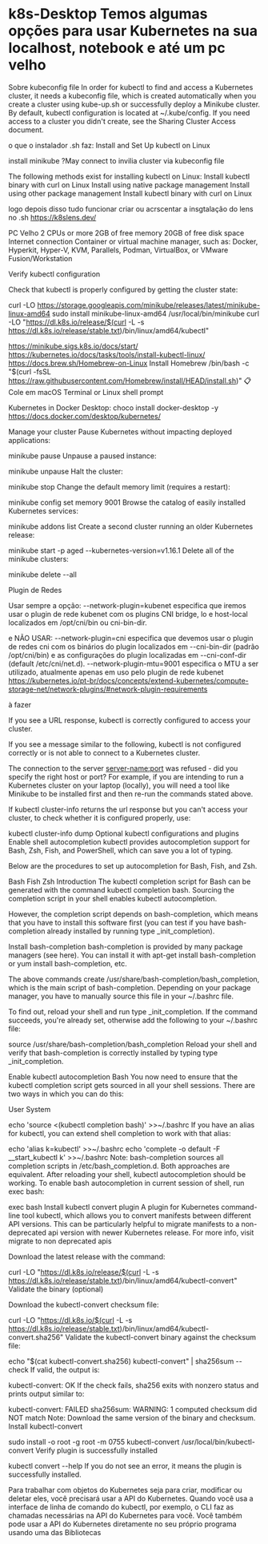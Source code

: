 # k8s-Desktop   Temos algumas opções para usar Kubernetes na sua localhost, notebook e até um pc velho



Sobre kubeconfig file
In order for kubectl to find and access a Kubernetes cluster, it needs a kubeconfig file, 
which is created automatically when you create a cluster using kube-up.sh or successfully deploy a Minikube cluster.
 By default, kubectl configuration is located at ~/.kube/config.
If you need access to a cluster you didn't create, see the Sharing Cluster Access document.


o que o instalador .sh faz:
Install and Set Up kubectl on Linux

install minikube
?May connect to invilia cluster via kubeconfig file

The following methods exist for installing kubectl on Linux:
Install kubectl binary with curl on Linux
Install using native package management
Install using other package management
Install kubectl binary with curl on Linux 


logo depois disso tudo funcionar
criar ou acrscentar a insgtalação do lens no .sh
https://k8slens.dev/



PC Velho
2 CPUs or more
2GB of free memory
20GB of free disk space
Internet connection
Container or virtual machine manager, such as: Docker, Hyperkit, Hyper-V, KVM, Parallels, Podman, VirtualBox, or VMware Fusion/Workstation


Verify kubectl configuration


Check that kubectl is properly configured by getting the cluster state:


curl -LO https://storage.googleapis.com/minikube/releases/latest/minikube-linux-amd64
sudo install minikube-linux-amd64 /usr/local/bin/minikube
curl -LO "https://dl.k8s.io/release/$(curl -L -s https://dl.k8s.io/release/stable.txt)/bin/linux/amd64/kubectl"



https://minikube.sigs.k8s.io/docs/start/
https://kubernetes.io/docs/tasks/tools/install-kubectl-linux/
https://docs.brew.sh/Homebrew-on-Linux
Install Homebrew
/bin/bash -c "$(curl -fsSL https://raw.githubusercontent.com/Homebrew/install/HEAD/install.sh)"
📋
Cole em macOS Terminal or Linux shell prompt










 Kubernetes in Docker Desktop:
choco install docker-desktop -y
https://docs.docker.com/desktop/kubernetes/




Manage your cluster
Pause Kubernetes without impacting deployed applications:

minikube pause
Unpause a paused instance:

minikube unpause
Halt the cluster:

minikube stop
Change the default memory limit (requires a restart):

minikube config set memory 9001
Browse the catalog of easily installed Kubernetes services:

minikube addons list
Create a second cluster running an older Kubernetes release:

minikube start -p aged --kubernetes-version=v1.16.1
Delete all of the minikube clusters:

minikube delete --all






Plugin de Redes

Usar sempre a opção:
--network-plugin=kubenet especifica que iremos usar o plugin de rede kubenet com os plugins CNI bridge, lo e host-local localizados em /opt/cni/bin ou cni-bin-dir.

e NÃO USAR:
--network-plugin=cni especifica que devemos usar o plugin de redes cni com os binários do plugin localizados em --cni-bin-dir (padrão /opt/cni/bin) e as configurações do plugin localizadas em --cni-conf-dir (default /etc/cni/net.d).
--network-plugin-mtu=9001 especifica o MTU a ser utilizado, atualmente apenas em uso pelo plugin de rede kubenet
https://kubernetes.io/pt-br/docs/concepts/extend-kubernetes/compute-storage-net/network-plugins/#network-plugin-requirements




à fazer

If you see a URL response, kubectl is correctly configured to access your cluster.

If you see a message similar to the following, kubectl is not configured correctly or is not able to connect to a Kubernetes cluster.

The connection to the server <server-name:port> was refused - did you specify the right host or port?
For example, if you are intending to run a Kubernetes cluster on your laptop (locally), you will need a tool like Minikube to be installed first and then re-run the commands stated above.

If kubectl cluster-info returns the url response but you can't access your cluster, to check whether it is configured properly, use:

kubectl cluster-info dump
Optional kubectl configurations and plugins
Enable shell autocompletion
kubectl provides autocompletion support for Bash, Zsh, Fish, and PowerShell, which can save you a lot of typing.

Below are the procedures to set up autocompletion for Bash, Fish, and Zsh.

Bash
Fish
Zsh
Introduction
The kubectl completion script for Bash can be generated with the command kubectl completion bash. Sourcing the completion script in your shell enables kubectl autocompletion.

However, the completion script depends on bash-completion, which means that you have to install this software first (you can test if you have bash-completion already installed by running type _init_completion).

Install bash-completion
bash-completion is provided by many package managers (see here). You can install it with apt-get install bash-completion or yum install bash-completion, etc.

The above commands create /usr/share/bash-completion/bash_completion, which is the main script of bash-completion. Depending on your package manager, you have to manually source this file in your ~/.bashrc file.

To find out, reload your shell and run type _init_completion. If the command succeeds, you're already set, otherwise add the following to your ~/.bashrc file:

source /usr/share/bash-completion/bash_completion
Reload your shell and verify that bash-completion is correctly installed by typing type _init_completion.

Enable kubectl autocompletion
Bash
You now need to ensure that the kubectl completion script gets sourced in all your shell sessions. 
There are two ways in which you can do this:

User
System

echo 'source <(kubectl completion bash)' >>~/.bashrc
If you have an alias for kubectl, you can extend shell completion to work with that alias:

echo 'alias k=kubectl' >>~/.bashrc
echo 'complete -o default -F __start_kubectl k' >>~/.bashrc
Note: bash-completion sources all completion scripts in /etc/bash_completion.d.
Both approaches are equivalent. After reloading your shell, kubectl autocompletion should be working. To enable bash autocompletion in current session of shell, run exec bash:

exec bash
Install kubectl convert plugin
A plugin for Kubernetes command-line tool kubectl, which allows you to convert manifests between different API versions. This can be particularly helpful to migrate manifests to a non-deprecated api version with newer Kubernetes release. For more info, visit migrate to non deprecated apis

Download the latest release with the command:

curl -LO "https://dl.k8s.io/release/$(curl -L -s https://dl.k8s.io/release/stable.txt)/bin/linux/amd64/kubectl-convert"
Validate the binary (optional)

Download the kubectl-convert checksum file:

curl -LO "https://dl.k8s.io/$(curl -L -s https://dl.k8s.io/release/stable.txt)/bin/linux/amd64/kubectl-convert.sha256"
Validate the kubectl-convert binary against the checksum file:

echo "$(cat kubectl-convert.sha256) kubectl-convert" | sha256sum --check
If valid, the output is:

kubectl-convert: OK
If the check fails, sha256 exits with nonzero status and prints output similar to:

kubectl-convert: FAILED
sha256sum: WARNING: 1 computed checksum did NOT match
Note: Download the same version of the binary and checksum.
Install kubectl-convert

sudo install -o root -g root -m 0755 kubectl-convert /usr/local/bin/kubectl-convert
Verify plugin is successfully installed

kubectl convert --help
If you do not see an error, it means the plugin is successfully installed.











Para trabalhar com objetos do Kubernetes seja para criar, modificar ou deletar eles, você precisará usar a API do Kubernetes. Quando você usa a interface de linha de comando do kubectl, por exemplo, o CLI faz as chamadas necessárias na API do Kubernetes para você. Você também pode usar a API do Kubernetes diretamente no seu próprio programa usando uma das Bibliotecas